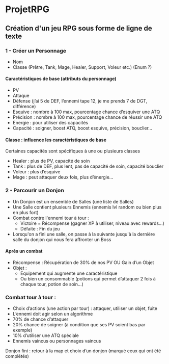 # ProjetRPG
## Création d'un jeu RPG sous forme de ligne de texte

### 1 - Créer un Personnage
- Nom
- Classe (Prêtre, Tank, Mage, Healer, Support, Voleur etc.) (Enum ?)

#### Caractéristiques de base (attributs du personnage)
- PV
- Attaque
- Défense (j’ai 5 de DEF, l’ennemi tape 12, je me prends 7 de DGT, différence)
- Esquive : nombre à 100 max, pourcentage chance d’esquiver une ATQ
- Précision : nombre à 100 max, pourcentage chance de réussir une ATQ
- Energie : pour utiliser des capacités
- Capacité : soigner, boost ATQ, boost esquive, précision, bouclier…

#### Classe : influence les caractéristiques de base
Certaines capacités sont spécifiques à une ou plusieurs classes
-	Healer : plus de PV, capacité de soin
-	Tank : plus de DEF, plus lent, pas de capacité de soin, capacité bouclier
-	Voleur : plus d’esquive
-	Mage : peut attaquer deux fois, plus d’énergie…

### 2 - Parcourir un Donjon
- Un Donjon est un ensemble de Salles (une liste de Salles)
- Une Salle contient plusieurs Ennemis (ennemis lvl random ou bien plus en plus fort)
- Combat contre l'ennemi tour à tour :
  - Victoire = Récompense (gagner XP à utiliser, niveau avec rewards...)
  - Défaite : Fin du jeu
- Lorsqu'on a fini une salle, on passe à la suivante jusqu'à la dernière salle du donjon qui nous fera affronter un Boss

#### Après un combat
- Récompense : Récupération de 30% de nos PV OU Gain d’un Objet
- Objet :
  -	Equipement qui augmente une caractéristique
  -	Ou bien un consommable (potions qui permet d’attaquer 2 fois à chaque tour, potion de soin…)

### Combat tour à tour :
-	Choix d’actions (une action par tour) : attaquer, utiliser un objet, fuite
-	L’ennemi doit agir selon un algorithme
  - 70% de chance d’attaquer
  - 20% chance de soigner (à condition que ses PV soient bas par exemple)
  - 10% d’utiliser une ATQ spéciale
-	Ennemis vaincus ou personnages vaincus

Donjon fini : retour à la map et choix d’un donjon (marqué ceux qui ont été complétés)
